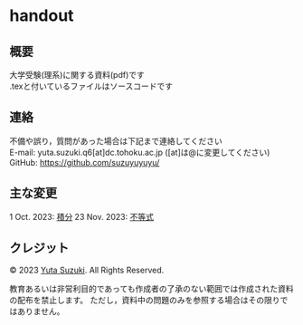 # handout

## 概要
大学受験(理系)に関する資料(pdf)です  
.texと付いているファイルはソースコードです

## 連絡
不備や誤り，質問があった場合は下記まで連絡してください  
E-mail: yuta.suzuki.q6[at]dc.tohoku.ac.jp ([at]は@に変更してください)  
GitHub: https://github.com/suzuyuyuyu/

## 主な変更
1 Oct. 2023: [積分](https://github.com/suzuyut4/handout/blob/main/maths/integral.pdf)
23 Nov. 2023: [不等式](https://github.com/suzuyut4/handout/blob/main/maths/inequation.pdf)

## クレジット
© 2023 [Yuta Suzuki](https://github.com/suzuyuyuyu). All Rights Reserved.

教育あるいは非営利目的であっても作成者の了承のない範囲では作成された資料の配布を禁止します。
ただし，資料中の問題のみを参照する場合はその限りではありません。
